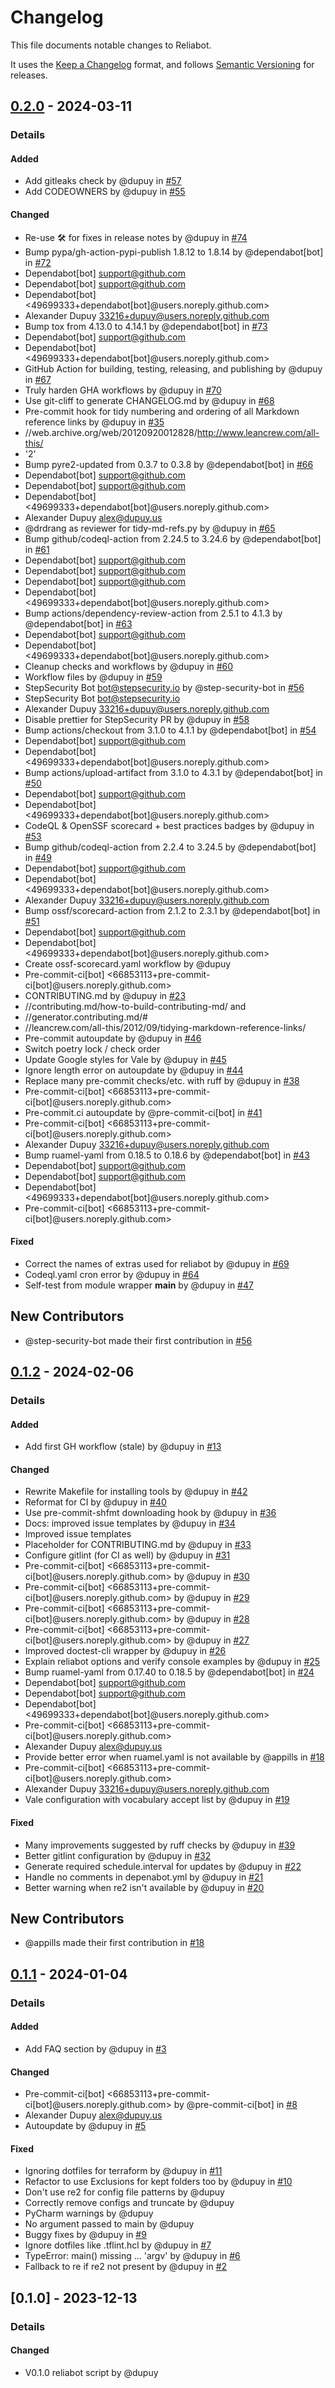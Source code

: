 # Changelog

This file documents notable changes to Reliabot.

It uses the [Keep a Changelog](https://keepachangelog.com/en/1.0.0/) format,
and follows [Semantic Versioning](https://semver.org/spec/v2.0.0.html) for
releases.

## [0.2.0] - 2024-03-11

### Details

#### Added

- Add gitleaks check by @dupuy in
  [#57](https://github.com/dupuy/reliabot/pull/57)
- Add CODEOWNERS by @dupuy in [#55](https://github.com/dupuy/reliabot/pull/55)

#### Changed

- Re-use 🛠️ for fixes in release notes by @dupuy in
  [#74](https://github.com/dupuy/reliabot/pull/74)
- Bump pypa/gh-action-pypi-publish 1.8.12 to 1.8.14 by @dependabot\[bot\] in
  [#72](https://github.com/dupuy/reliabot/pull/72)
- Dependabot\[bot\] <support@github.com>
- Dependabot\[bot\] <support@github.com>
- Dependabot\[bot\] \<49699333+dependabot\[bot\]@users.noreply.github.com>
- Alexander Dupuy <33216+dupuy@users.noreply.github.com>
- Bump tox from 4.13.0 to 4.14.1 by @dependabot\[bot\] in
  [#73](https://github.com/dupuy/reliabot/pull/73)
- Dependabot\[bot\] <support@github.com>
- Dependabot\[bot\] \<49699333+dependabot\[bot\]@users.noreply.github.com>
- GitHub Action for building, testing, releasing, and publishing by @dupuy in
  [#67](https://github.com/dupuy/reliabot/pull/67)
- Truly harden GHA workflows by @dupuy in
  [#70](https://github.com/dupuy/reliabot/pull/70)
- Use git-cliff to generate CHANGELOG.md by @dupuy in
  [#68](https://github.com/dupuy/reliabot/pull/68)
- Pre-commit hook for tidy numbering and ordering of all Markdown reference
  links by @dupuy in [#35](https://github.com/dupuy/reliabot/pull/35)
- //web.archive.org/web/20120920012828/http://www.leancrew.com/all-this/
- '2'
- Bump pyre2-updated from 0.3.7 to 0.3.8 by @dependabot\[bot\] in
  [#66](https://github.com/dupuy/reliabot/pull/66)
- Dependabot\[bot\] <support@github.com>
- Dependabot\[bot\] <support@github.com>
- Dependabot\[bot\] \<49699333+dependabot\[bot\]@users.noreply.github.com>
- Alexander Dupuy <alex@dupuy.us>
- @drdrang as reviewer for tidy-md-refs.py by @dupuy in
  [#65](https://github.com/dupuy/reliabot/pull/65)
- Bump github/codeql-action from 2.24.5 to 3.24.6 by @dependabot\[bot\] in
  [#61](https://github.com/dupuy/reliabot/pull/61)
- Dependabot\[bot\] <support@github.com>
- Dependabot\[bot\] <support@github.com>
- Dependabot\[bot\] <support@github.com>
- Dependabot\[bot\] \<49699333+dependabot\[bot\]@users.noreply.github.com>
- Bump actions/dependency-review-action from 2.5.1 to 4.1.3 by
  @dependabot\[bot\] in [#63](https://github.com/dupuy/reliabot/pull/63)
- Dependabot\[bot\] <support@github.com>
- Dependabot\[bot\] \<49699333+dependabot\[bot\]@users.noreply.github.com>
- Cleanup checks and workflows by @dupuy in
  [#60](https://github.com/dupuy/reliabot/pull/60)
- Workflow files by @dupuy in [#59](https://github.com/dupuy/reliabot/pull/59)
- StepSecurity Bot <bot@stepsecurity.io> by @step-security-bot in
  [#56](https://github.com/dupuy/reliabot/pull/56)
- StepSecurity Bot <bot@stepsecurity.io>
- Alexander Dupuy <33216+dupuy@users.noreply.github.com>
- Disable prettier for StepSecurity PR by @dupuy in
  [#58](https://github.com/dupuy/reliabot/pull/58)
- Bump actions/checkout from 3.1.0 to 4.1.1 by @dependabot\[bot\] in
  [#54](https://github.com/dupuy/reliabot/pull/54)
- Dependabot\[bot\] <support@github.com>
- Dependabot\[bot\] \<49699333+dependabot\[bot\]@users.noreply.github.com>
- Bump actions/upload-artifact from 3.1.0 to 4.3.1 by @dependabot\[bot\] in
  [#50](https://github.com/dupuy/reliabot/pull/50)
- Dependabot\[bot\] <support@github.com>
- Dependabot\[bot\] \<49699333+dependabot\[bot\]@users.noreply.github.com>
- CodeQL & OpenSSF scorecard + best practices badges by @dupuy in
  [#53](https://github.com/dupuy/reliabot/pull/53)
- Bump github/codeql-action from 2.2.4 to 3.24.5 by @dependabot\[bot\] in
  [#49](https://github.com/dupuy/reliabot/pull/49)
- Dependabot\[bot\] <support@github.com>
- Dependabot\[bot\] \<49699333+dependabot\[bot\]@users.noreply.github.com>
- Alexander Dupuy <33216+dupuy@users.noreply.github.com>
- Bump ossf/scorecard-action from 2.1.2 to 2.3.1 by @dependabot\[bot\] in
  [#51](https://github.com/dupuy/reliabot/pull/51)
- Dependabot\[bot\] <support@github.com>
- Dependabot\[bot\] \<49699333+dependabot\[bot\]@users.noreply.github.com>
- Create ossf-scorecard.yaml workflow by @dupuy
- Pre-commit-ci\[bot\]
  \<66853113+pre-commit-ci\[bot\]@users.noreply.github.com>
- CONTRIBUTING.md by @dupuy in [#23](https://github.com/dupuy/reliabot/pull/23)
- //contributing.md/how-to-build-contributing-md/ and
- //generator.contributing.md/#
- //leancrew.com/all-this/2012/09/tidying-markdown-reference-links/
- Pre-commit autoupdate by @dupuy in
  [#46](https://github.com/dupuy/reliabot/pull/46)
- Switch poetry lock / check order
- Update Google styles for Vale by @dupuy in
  [#45](https://github.com/dupuy/reliabot/pull/45)
- Ignore length error on autoupdate by @dupuy in
  [#44](https://github.com/dupuy/reliabot/pull/44)
- Replace many pre-commit checks/etc. with ruff by @dupuy in
  [#38](https://github.com/dupuy/reliabot/pull/38)
- Pre-commit-ci\[bot\]
  \<66853113+pre-commit-ci\[bot\]@users.noreply.github.com>
- Pre-commit.ci autoupdate by @pre-commit-ci\[bot\] in
  [#41](https://github.com/dupuy/reliabot/pull/41)
- Pre-commit-ci\[bot\]
  \<66853113+pre-commit-ci\[bot\]@users.noreply.github.com>
- Alexander Dupuy <33216+dupuy@users.noreply.github.com>
- Bump ruamel-yaml from 0.18.5 to 0.18.6 by @dependabot\[bot\] in
  [#43](https://github.com/dupuy/reliabot/pull/43)
- Dependabot\[bot\] <support@github.com>
- Dependabot\[bot\] <support@github.com>
- Dependabot\[bot\] \<49699333+dependabot\[bot\]@users.noreply.github.com>
- Pre-commit-ci\[bot\]
  \<66853113+pre-commit-ci\[bot\]@users.noreply.github.com>

#### Fixed

- Correct the names of extras used for reliabot by @dupuy in
  [#69](https://github.com/dupuy/reliabot/pull/69)
- Codeql.yaml cron error by @dupuy in
  [#64](https://github.com/dupuy/reliabot/pull/64)
- Self-test from module wrapper __main__ by @dupuy in
  [#47](https://github.com/dupuy/reliabot/pull/47)

## New Contributors

- @step-security-bot made their first contribution in
  [#56](https://github.com/dupuy/reliabot/pull/56)

## [0.1.2] - 2024-02-06

### Details

#### Added

- Add first GH workflow (stale) by @dupuy in
  [#13](https://github.com/dupuy/reliabot/pull/13)

#### Changed

- Rewrite Makefile for installing tools by @dupuy in
  [#42](https://github.com/dupuy/reliabot/pull/42)
- Reformat for CI by @dupuy in [#40](https://github.com/dupuy/reliabot/pull/40)
- Use pre-commit-shfmt downloading hook by @dupuy in
  [#36](https://github.com/dupuy/reliabot/pull/36)
- Docs: improved issue templates by @dupuy in
  [#34](https://github.com/dupuy/reliabot/pull/34)
- Improved issue templates
- Placeholder for CONTRIBUTING.md by @dupuy in
  [#33](https://github.com/dupuy/reliabot/pull/33)
- Configure gitlint (for CI as well) by @dupuy in
  [#31](https://github.com/dupuy/reliabot/pull/31)
- Pre-commit-ci\[bot\]
  \<66853113+pre-commit-ci\[bot\]@users.noreply.github.com> by @dupuy in
  [#30](https://github.com/dupuy/reliabot/pull/30)
- Pre-commit-ci\[bot\]
  \<66853113+pre-commit-ci\[bot\]@users.noreply.github.com> by @dupuy in
  [#29](https://github.com/dupuy/reliabot/pull/29)
- Pre-commit-ci\[bot\]
  \<66853113+pre-commit-ci\[bot\]@users.noreply.github.com> by @dupuy in
  [#28](https://github.com/dupuy/reliabot/pull/28)
- Pre-commit-ci\[bot\]
  \<66853113+pre-commit-ci\[bot\]@users.noreply.github.com> by @dupuy in
  [#27](https://github.com/dupuy/reliabot/pull/27)
- Improved doctest-cli wrapper by @dupuy in
  [#26](https://github.com/dupuy/reliabot/pull/26)
- Explain reliabot options and verify console examples by @dupuy in
  [#25](https://github.com/dupuy/reliabot/pull/25)
- Bump ruamel-yaml from 0.17.40 to 0.18.5 by @dependabot\[bot\] in
  [#24](https://github.com/dupuy/reliabot/pull/24)
- Dependabot\[bot\] <support@github.com>
- Dependabot\[bot\] <support@github.com>
- Dependabot\[bot\] \<49699333+dependabot\[bot\]@users.noreply.github.com>
- Pre-commit-ci\[bot\]
  \<66853113+pre-commit-ci\[bot\]@users.noreply.github.com>
- Alexander Dupuy <alex@dupuy.us>
- Provide better error when ruamel.yaml is not available by @appills in
  [#18](https://github.com/dupuy/reliabot/pull/18)
- Pre-commit-ci\[bot\]
  \<66853113+pre-commit-ci\[bot\]@users.noreply.github.com>
- Alexander Dupuy <33216+dupuy@users.noreply.github.com>
- Vale configuration with vocabulary accept list by @dupuy in
  [#19](https://github.com/dupuy/reliabot/pull/19)

#### Fixed

- Many improvements suggested by ruff checks by @dupuy in
  [#39](https://github.com/dupuy/reliabot/pull/39)
- Better gitlint configuration by @dupuy in
  [#32](https://github.com/dupuy/reliabot/pull/32)
- Generate required schedule.interval for updates by @dupuy in
  [#22](https://github.com/dupuy/reliabot/pull/22)
- Handle no comments in depenabot.yml by @dupuy in
  [#21](https://github.com/dupuy/reliabot/pull/21)
- Better warning when re2 isn't available by @dupuy in
  [#20](https://github.com/dupuy/reliabot/pull/20)

## New Contributors

- @appills made their first contribution in
  [#18](https://github.com/dupuy/reliabot/pull/18)

## [0.1.1] - 2024-01-04

### Details

#### Added

- Add FAQ section by @dupuy in [#3](https://github.com/dupuy/reliabot/pull/3)

#### Changed

- Pre-commit-ci\[bot\]
  \<66853113+pre-commit-ci\[bot\]@users.noreply.github.com> by
  @pre-commit-ci\[bot\] in [#8](https://github.com/dupuy/reliabot/pull/8)
- Alexander Dupuy <alex@dupuy.us>
- Autoupdate by @dupuy in [#5](https://github.com/dupuy/reliabot/pull/5)

#### Fixed

- Ignoring dotfiles for terraform by @dupuy in
  [#11](https://github.com/dupuy/reliabot/pull/11)
- Refactor to use Exclusions for kept folders too by @dupuy in
  [#10](https://github.com/dupuy/reliabot/pull/10)
- Don't use re2 for config file patterns by @dupuy
- Correctly remove configs and truncate by @dupuy
- PyCharm warnings by @dupuy
- No argument passed to main by @dupuy
- Buggy fixes by @dupuy in [#9](https://github.com/dupuy/reliabot/pull/9)
- Ignore dotfiles like .tflint.hcl by @dupuy in
  [#7](https://github.com/dupuy/reliabot/pull/7)
- TypeError: main() missing ... 'argv' by @dupuy in
  [#6](https://github.com/dupuy/reliabot/pull/6)
- Fallback to re if re2 not present by @dupuy in
  [#2](https://github.com/dupuy/reliabot/pull/2)

## \[0.1.0\] - 2023-12-13

### Details

#### Changed

- V0.1.0 reliabot script by @dupuy

<!-- generated by git-cliff on 2024-03-11 -->

[0.1.1]: https://github.com/dupuy/reliabot/compare/v0.1.0..v0.1.1
[0.1.2]: https://github.com/dupuy/reliabot/compare/v0.1.1..v0.1.2
[0.2.0]: https://github.com/dupuy/reliabot/compare/v0.1.2..v0.2.0
